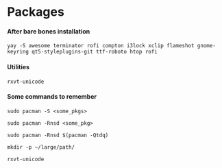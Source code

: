 # Packages

#### After bare bones installation

`yay -S awesome terminator rofi compton i3lock xclip flameshot gnome-keyring qt5-styleplugins-git ttf-roboto htop rofi`

#### Utilities

`rxvt-unicode`

#### Some commands to remember

`sudo pacman -S <some_pkgs>`

`sudo pacman -Rnsd <some_pkg>`

`sudo pacman -Rnsd $(pacman -Qtdq)`

`mkdir -p ~/large/path/`

`rxvt-unicode`